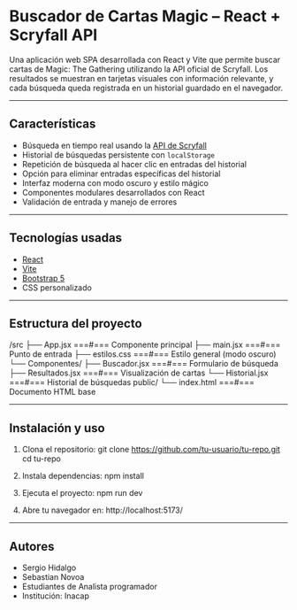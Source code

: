 # Buscador de Cartas Magic – React + Scryfall API

Una aplicación web SPA desarrollada con React y Vite que permite buscar cartas de Magic: The Gathering utilizando la API oficial de Scryfall. Los resultados se muestran en tarjetas visuales con información relevante, y cada búsqueda queda registrada en un historial guardado en el navegador.

--------------------------------------------------------------------------

## Características

- Búsqueda en tiempo real usando la 
    [API de Scryfall](https://scryfall.com/docs/api)
- Historial de búsquedas persistente con `localStorage`
- Repetición de búsqueda al hacer clic en entradas del historial
- Opción para eliminar entradas específicas del historial
- Interfaz moderna con modo oscuro y estilo mágico
- Componentes modulares desarrollados con React
- Validación de entrada y manejo de errores

--------------------------------------------------------------------------

## Tecnologías usadas

- [React](https://reactjs.org/)
- [Vite](https://vitejs.dev/)
- [Bootstrap 5](https://getbootstrap.com/)
- CSS personalizado

--------------------------------------------------------------------------

## Estructura del proyecto

/src
├── App.jsx                      ===#===              Componente principal
├── main.jsx                     ===#===                  Punto de entrada
├── estilos.css                  ===#===       Estilo general (modo oscuro)
└── Componentes/
├── Buscador.jsx                 ===#===             Formulario de búsqueda
├── Resultados.jsx               ===#===            Visualización de cartas
└── Historial.jsx                ===#===             Historial de búsquedas
public/
└── index.html                   ===#===                Documento HTML base

--------------------------------------------------------------------------

## Instalación y uso

1. Clona el repositorio:
    git clone https://github.com/tu-usuario/tu-repo.git
    cd tu-repo

2. Instala dependencias:
    npm install

3. Ejecuta el proyecto:
    npm run dev

4. Abre tu navegador en:
    http://localhost:5173/

--------------------------------------------------------------------------

## Autores
- Sergio Hidalgo
- Sebastian Novoa
- Estudiantes de Analista programador
- Institución: Inacap